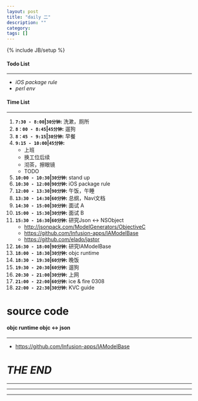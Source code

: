 ```yaml
---
layout: post
title: "daily 二"
description: ""
category: 
tags: []
---
```

{% include JB/setup %}
#### Todo List
***
* *iOS package rule*
* *perl env*

#### Time List
***
1. **`7:30 - 8:00`|`30分钟`:** 洗漱，厕所
2. **`8：00 - 8:45`|`45分钟`:** 遛狗
3. **`8：45 - 9:15`|`30分钟`:** 早餐
4. **`9:15 - 10:00`|`45分钟`:** 
	* 上班
	* 换工位后续
	* 沏茶，擦眼镜
	* TODO
5. **`10:00 - 10:30`|`30分钟`:** stand up
6. **`10:30 - 12:00`|`90分钟`:** iOS package rule
7. **`12:00 - 13:30`|`90分钟`:** 午饭，午睡
8. **`13:30 - 14:30`|`60分钟`:** 总纲，Navi文档
9. **`14:30 - 15:00`|`30分钟`:** 面试 A
10. **`15:00 - 15:30`|`30分钟`:** 面试 B
11. **`15:30 - 16:30`|`60分钟`:** 研究Json <-> NSObject
	* http://jsonpack.com/ModelGenerators/ObjectiveC
	* https://github.com/Infusion-apps/IAModelBase
	* https://github.com/elado/jastor
12. **`16:30 - 18:00`|`90分钟`:** 研究IAModelBase
13. **`18:00 - 18:30`|`30分钟`:** objc runtime
14. **`18:30 - 19:30`|`60分钟`:** 晚饭
15. **`19:30 - 20:30`|`60分钟`:** 遛狗
16. **`20:30 - 21:00`|`30分钟`:** 上网
17. **`21:00 - 22:00`|`60分钟`:** ice & fire 0308
18. **`22:00 - 22:30`|`30分钟`:** KVC guide

# source code
#### objc runtime objc <-> json
***
* https://github.com/Infusion-apps/IAModelBase

# *THE END*
***
***
***